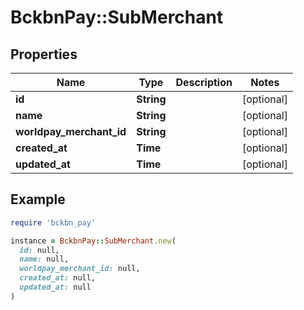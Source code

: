 # BckbnPay::SubMerchant

## Properties

| Name | Type | Description | Notes |
| ---- | ---- | ----------- | ----- |
| **id** | **String** |  | [optional] |
| **name** | **String** |  | [optional] |
| **worldpay_merchant_id** | **String** |  | [optional] |
| **created_at** | **Time** |  | [optional] |
| **updated_at** | **Time** |  | [optional] |

## Example

```ruby
require 'bckbn_pay'

instance = BckbnPay::SubMerchant.new(
  id: null,
  name: null,
  worldpay_merchant_id: null,
  created_at: null,
  updated_at: null
)
```

